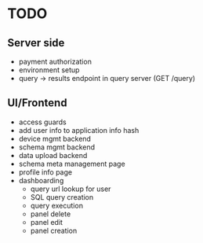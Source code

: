 # TODO

## Server side

 * payment authorization
 * environment setup
 * query -> results endpoint in query server (GET /query)
 
## UI/Frontend

 * access guards
 * add user info to application info hash
 * device mgmt backend
 * schema mgmt backend
 * data upload backend
 * schema meta management page
 * profile info page
 * dashboarding
   * query url lookup for user
   * SQL query creation
   * query execution
   * panel delete
   * panel edit
   * panel creation
